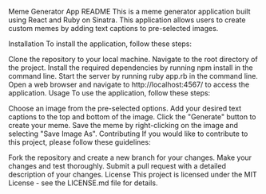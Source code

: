 Meme Generator App README
This is a meme generator application built using React and Ruby on Sinatra. This application allows users to create custom memes by adding text captions to pre-selected images.

Installation
To install the application, follow these steps:

Clone the repository to your local machine.
Navigate to the root directory of the project.
Install the required dependencies by running npm install in the command line.
Start the server by running ruby app.rb in the command line.
Open a web browser and navigate to http://localhost:4567/ to access the application.
Usage
To use the application, follow these steps:

Choose an image from the pre-selected options.
Add your desired text captions to the top and bottom of the image.
Click the "Generate" button to create your meme.
Save the meme by right-clicking on the image and selecting "Save Image As".
Contributing
If you would like to contribute to this project, please follow these guidelines:

Fork the repository and create a new branch for your changes.
Make your changes and test thoroughly.
Submit a pull request with a detailed description of your changes.
License
This project is licensed under the MIT License - see the LICENSE.md file for details.



